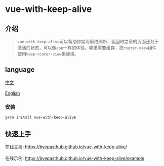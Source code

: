 # vue-with-keep-alive

## 介绍

>`vue-with-keep-alive`可以帮助你实现前进刷新，返回时之前的页面还处于激活的状态，可以像`app`一样的体验。哪里需要缓存，把`router-view`组件使用`keep-router-view`来替换。

## language

<a href="./README.md">中文</a></br>  
<a href="./README_en-US.md">English</a>

### 安装

```
yarn install vue-with-keep-alive
```

## 快速上手

在线文档: <a href="https://byepasthub.github.io/vue-with-keep-alive/">https://byepasthub.github.io/vue-with-keep-alive/</a></br>  
在线示例: <a href="https://byepasthub.github.io/vue-with-keep-alive/example">https://byepasthub.github.io/vue-with-keep-alive/example</a>
